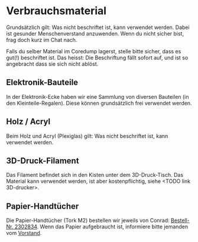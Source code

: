 # Verbrauchsmaterial

Grundsätzlich gilt: Was nicht beschriftet ist, kann verwendet werden.
Dabei ist gesunder Menschenverstand anzuwenden. Wenn du nicht sicher
bist, frag doch kurz im Chat nach.

Falls du selber Material im Coredump lagerst, stelle bitte sicher, dass
es gut(!) beschriftet ist. Das heisst: Die Beschriftung fällt sofort
auf, und ist so angebracht dass sie sich nicht ablöst.

## Elektronik-Bauteile

In der Elektronik-Ecke haben wir eine Sammlung von diversen Bauteilen
(in den Kleinteile-Regalen). Diese können grundsätzlich frei verwendet
werden.

## Holz / Acryl

Beim Holz und Acryl (Plexiglas) gilt: Was nicht beschriftet ist, kann
verwendet werden.

## 3D-Druck-Filament

Das Filament befindet sich in den Kisten unter dem 3D-Druck-Tisch. Das
Material kann verwendet werden, ist aber kostenpflichtig, siehe <TODO
link 3D-drucker>.

## Papier-Handtücher

Die Papier-Handtücher (Tork M2) bestellen wir jeweils von Conrad:
[Bestell-Nr.
2302834](https://www.conrad.ch/de/p/tork-standard-papierwischtuecher-fuer-das-m2-innenabrollung-spendersystem-1-lagig-120155-2302834.html).
Wenn das Papier aufgebraucht ist, informiere bitte jemanden vom
[Vorstand](../verein/vorstand.md).

